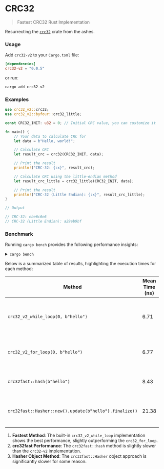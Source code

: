 # CRC32

> Fastest CRC32 Rust Implementation

Resurrecting the [`crc32`](https://crates.io/crates/crc32) crate from the ashes.

### Usage

Add `crc32-v2` to your `Cargo.toml` file:

```toml
[dependencies]
crc32-v2 = "0.0.5"
```

or run:

```sh
cargo add crc32-v2
```

### Examples

```rust
use crc32_v2::crc32;
use crc32_v2::byfour::crc32_little;

const CRC32_INIT: u32 = 0; // Initial CRC value, you can customize it

fn main() {
    // Your data to calculate CRC for
    let data = b"Hello, world!";

    // Calculate CRC
    let result_crc = crc32(CRC32_INIT, data);

    // Print the result
    println!("CRC-32: {:x}", result_crc);

    // Calculate CRC using the little-endian method
    let result_crc_little = crc32_little(CRC32_INIT, data);

    // Print the result
    println!("CRC-32 (Little Endian): {:x}", result_crc_little);
}

// Output

// CRC-32: ebe6c6e6
// CRC-32 (Little Endian): a29eb9bf
```

### Benchmark

Running `cargo bench` provides the following performance insights:

<details>
<summary><code>cargo bench</code></summary>

```sh
cargo bench

   Compiling crc32-v2 v0.0.5 (/home/mahmoud/Desktop/TODO/crc32-v2)
    Finished `bench` profile [optimized] target(s) in 2.06s
     Running unittests src/lib.rs (target/release/deps/crc32_v2-3c56bd9cac40bc4d)

running 0 tests

test result: ok. 0 passed; 0 failed; 0 ignored; 0 measured; 0 filtered out; finished in 0.00s

     Running benches/benchmark.rs (target/release/deps/benchmark-f87f05a33c0b9723)
Benchmarking `crc32-v2` crc32_while_loop(0, b"hello") performance:: Warming up fBenchmarking `crc32-v2` crc32_while_loop(0, b"hello") performance:: Collecting 1`crc32-v2` crc32_while_loop(0, b"hello") performance:
                        time:   [6.6916 ns 6.7111 ns 6.7306 ns]
                        change: [-6.2932% -5.1894% -3.8925%] (p = 0.00 < 0.05)
                        Performance has improved.
Found 14 outliers among 100 measurements (14.00%)
  7 (7.00%) low mild
  2 (2.00%) high mild
  5 (5.00%) high severe

Benchmarking `crc32-v2` crc32_for_loop(0, b"hello") performance:: Warming up forBenchmarking `crc32-v2` crc32_for_loop(0, b"hello") performance:: Collecting 100`crc32-v2` crc32_for_loop(0, b"hello") performance:
                        time:   [6.7552 ns 6.7719 ns 6.7884 ns]
                        change: [-16.025% -12.793% -9.5779%] (p = 0.00 < 0.05)
                        Performance has improved.
Found 4 outliers among 100 measurements (4.00%)
  1 (1.00%) high mild
  3 (3.00%) high severe

Benchmarking `crc32fast` crc32fast::hash(b"hello") performance:: Warming up for Benchmarking `crc32fast` crc32fast::hash(b"hello") performance:: Collecting 100 `crc32fast` crc32fast::hash(b"hello") performance:
                        time:   [8.4118 ns 8.4320 ns 8.4522 ns]
                        change: [-9.0567% -7.0970% -5.3253%] (p = 0.00 < 0.05)
                        Performance has improved.
Found 4 outliers among 100 measurements (4.00%)
  4 (4.00%) high severe

Benchmarking `crc32fast` crc32fast::Hasher::new().update(b"hello").finalize() peBenchmarking `crc32fast` crc32fast::Hasher::new().update(b"hello").finalize() peBenchmarking `crc32fast` crc32fast::Hasher::new().update(b"hello").finalize() peBenchmarking `crc32fast` crc32fast::Hasher::new().update(b"hello").finalize() pe`crc32fast` crc32fast::Hasher::new().update(b"hello").finalize() performance:
                        time:   [21.334 ns 21.379 ns 21.419 ns]
                        change: [-6.8627% -5.2041% -3.7228%] (p = 0.00 < 0.05)
                        Performance has improved.
Found 5 outliers among 100 measurements (5.00%)
  2 (2.00%) high mild
  3 (3.00%) high severe
```

</details>

Below is a summarized table of results, highlighting the execution times for each method:

| **Method**                                     | **Mean Time (ns)** | **Outliers (%)** | **Description**                                |
|-----------------------------------------------|---------------------|-------------------|------------------------------------------------|
| `crc32_v2_while_loop(0, b"hello")`               | 6.71               |    14.00%           | CRC32-V2 built-in function using a while loop, optimized.   |
| `crc32_v2_for_loop(0, b"hello")`                 | 6.77               |    4.00%            | Custom CRC32-V2 using a for loop, optimized.     |
| `crc32fast::hash(b"hello")`                   | 8.43               |    4.00%            | crc32fast built-in hashing method.                |
| `crc32fast::Hasher::new().update(b"hello").finalize()`   | 21.38              |    5.00%            | Hasher object approach, slower initialization.|

1. **Fastest Method**: The built-in `crc32_v2_while_loop` implementation shows the best performance, slightly outperforming the `crc32_for_loop`.
1. **crc32fast Performance**: The `crc32fast::hash` method is slightly slower than the `crc32-v2` implementation.
1. **Hasher Object Method**: The `crc32fast::Hasher` object approach is significantly slower for some reason.
